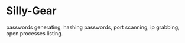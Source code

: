 # Silly-Gear
passwords generating, hashing passwords, port scanning, ip grabbing, open processes listing.

